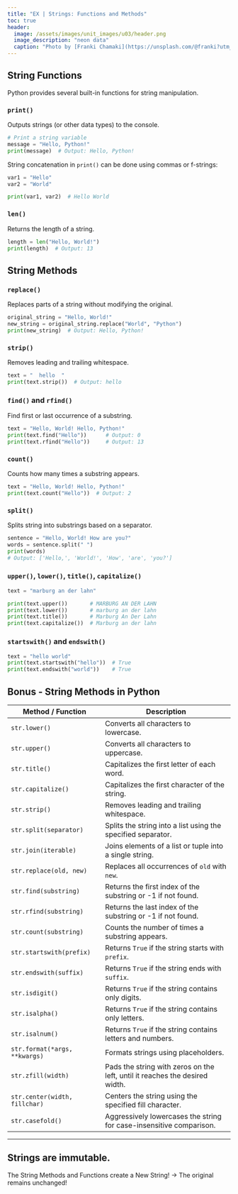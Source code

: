 ```yaml
---
title: "EX | Strings: Functions and Methods"
toc: true
header:
  image: /assets/images/unit_images/u03/header.png
  image_description: "neon data"
  caption: "Photo by [Franki Chamaki](https://unsplash.com/@franki?utm_source=unsplash&amp;utm_medium=referral&amp;utm_content=creditCopyText) [from unsplash](https://unsplash.com/s/photos/data?utm_source=unsplash&amp;utm_medium=referral&amp;utm_content=creditCopyText)"
---
```


<!--more-->


## String Functions

Python provides several built-in functions for string manipulation.

### `print()`

Outputs strings (or other data types) to the console.

```python
# Print a string variable
message = "Hello, Python!"
print(message)  # Output: Hello, Python!
```

String concatenation in `print()` can be done using commas or f-strings:

```python
var1 = "Hello"
var2 = "World"

print(var1, var2)  # Hello World

```

### `len()`

Returns the length of a string.

```python
length = len("Hello, World!")
print(length)  # Output: 13
```


## String Methods

### `replace()`

Replaces parts of a string without modifying the original.

```python
original_string = "Hello, World!"
new_string = original_string.replace("World", "Python")
print(new_string)  # Output: Hello, Python!
```

### `strip()`

Removes leading and trailing whitespace.

```python
text = "  hello  "
print(text.strip())  # Output: hello
```

### `find()` and `rfind()`

Find first or last occurrence of a substring.

```python
text = "Hello, World! Hello, Python!"
print(text.find("Hello"))      # Output: 0
print(text.rfind("Hello"))     # Output: 13
```

### `count()`

Counts how many times a substring appears.

```python
text = "Hello, World! Hello, Python!"
print(text.count("Hello"))  # Output: 2
```

### `split()`

Splits string into substrings based on a separator.

```python
sentence = "Hello, World! How are you?"
words = sentence.split(" ")
print(words)
# Output: ['Hello,', 'World!', 'How', 'are', 'you?']
```

### `upper()`, `lower()`, `title()`, `capitalize()`

```python
text = "marburg an der lahn"

print(text.upper())       # MARBURG AN DER LAHN
print(text.lower())       # marburg an der lahn
print(text.title())       # Marburg An Der Lahn
print(text.capitalize())  # Marburg an der lahn
```


### `startswith()` and `endswith()`

```python
text = "hello world"
print(text.startswith("hello"))  # True
print(text.endswith("world"))    # True
```


## Bonus - String Methods in Python

| Method / Function               | Description                                                                                       |
|--------------------------------|---------------------------------------------------------------------------------------------------|
| `str.lower()`                  | Converts all characters to lowercase.                                                             |
| `str.upper()`                  | Converts all characters to uppercase.                                                             |
| `str.title()`                  | Capitalizes the first letter of each word.                                                       |
| `str.capitalize()`             | Capitalizes the first character of the string.                                                    |
| `str.strip()`                  | Removes leading and trailing whitespace.                                                          |
| `str.split(separator)`         | Splits the string into a list using the specified separator.                                      |
| `str.join(iterable)`           | Joins elements of a list or tuple into a single string.                                           |
| `str.replace(old, new)`        | Replaces all occurrences of `old` with `new`.                                                     |
| `str.find(substring)`          | Returns the first index of the substring or -1 if not found.                                     |
| `str.rfind(substring)`         | Returns the last index of the substring or -1 if not found.                                      |
| `str.count(substring)`         | Counts the number of times a substring appears.                                                  |
| `str.startswith(prefix)`       | Returns `True` if the string starts with `prefix`.                                                |
| `str.endswith(suffix)`         | Returns `True` if the string ends with `suffix`.                                                  |
| `str.isdigit()`                | Returns `True` if the string contains only digits.                                                |
| `str.isalpha()`                | Returns `True` if the string contains only letters.                                               |
| `str.isalnum()`                | Returns `True` if the string contains letters and numbers.                                        |
| `str.format(*args, **kwargs)`  | Formats strings using placeholders.                                                               |
| `str.zfill(width)`             | Pads the string with zeros on the left, until it reaches the desired width.                      |
| `str.center(width, fillchar)`  | Centers the string using the specified fill character.                                            |
| `str.casefold()`               | Aggressively lowercases the string for case-insensitive comparison.                              |

---

## Strings are immutable.

The String Methods and Functions create a New String!
→ The original remains unchanged!
